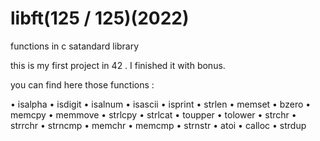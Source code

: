 # libft(125 / 125)(2022)
functions in c satandard library

this is my first project in 42 . I  finished it with bonus.

you can find here those functions :

• isalpha
• isdigit
• isalnum
• isascii
• isprint
• strlen
• memset
• bzero
• memcpy
• memmove
• strlcpy
• strlcat
• toupper
• tolower
• strchr
• strrchr
• strncmp
• memchr
• memcmp
• strnstr
• atoi
• calloc
• strdup
